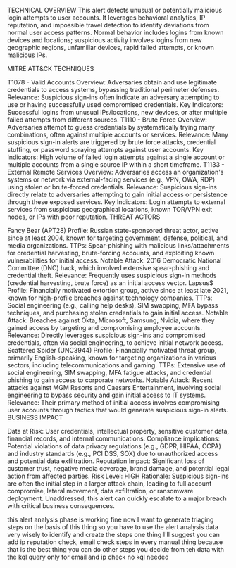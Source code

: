 TECHNICAL OVERVIEW This alert detects unusual or potentially malicious login attempts to user accounts. It leverages behavioral analytics, IP reputation, and impossible travel detection to identify deviations from normal user access patterns. Normal behavior includes logins from known devices and locations; suspicious activity involves logins from new geographic regions, unfamiliar devices, rapid failed attempts, or known malicious IPs.

MITRE ATT&CK TECHNIQUES

T1078 - Valid Accounts
Overview: Adversaries obtain and use legitimate credentials to access systems, bypassing traditional perimeter defenses.
Relevance: Suspicious sign-ins often indicate an adversary attempting to use or having successfully used compromised credentials.
Key Indicators: Successful logins from unusual IPs/locations, new devices, or after multiple failed attempts from different sources.
T1110 - Brute Force
Overview: Adversaries attempt to guess credentials by systematically trying many combinations, often against multiple accounts or services.
Relevance: Many suspicious sign-in alerts are triggered by brute force attacks, credential stuffing, or password spraying attempts against user accounts.
Key Indicators: High volume of failed login attempts against a single account or multiple accounts from a single source IP within a short timeframe.
T1133 - External Remote Services
Overview: Adversaries access an organization's systems or network via external-facing services (e.g., VPN, OWA, RDP) using stolen or brute-forced credentials.
Relevance: Suspicious sign-ins directly relate to adversaries attempting to gain initial access or persistence through these exposed services.
Key Indicators: Login attempts to external services from suspicious geographical locations, known TOR/VPN exit nodes, or IPs with poor reputation.
THREAT ACTORS

Fancy Bear (APT28)
Profile: Russian state-sponsored threat actor, active since at least 2004, known for targeting government, defense, political, and media organizations.
TTPs: Spear-phishing with malicious links/attachments for credential harvesting, brute-forcing accounts, and exploiting known vulnerabilities for initial access.
Notable Attack: 2016 Democratic National Committee (DNC) hack, which involved extensive spear-phishing and credential theft.
Relevance: Frequently uses suspicious sign-in methods (credential harvesting, brute force) as an initial access vector.
Lapsus$
Profile: Financially motivated extortion group, active since at least late 2021, known for high-profile breaches against technology companies.
TTPs: Social engineering (e.g., calling help desks), SIM swapping, MFA bypass techniques, and purchasing stolen credentials to gain initial access.
Notable Attack: Breaches against Okta, Microsoft, Samsung, Nvidia, where they gained access by targeting and compromising employee accounts.
Relevance: Directly leverages suspicious sign-ins and compromised credentials, often via social engineering, to achieve initial network access.
Scattered Spider (UNC3944)
Profile: Financially motivated threat group, primarily English-speaking, known for targeting organizations in various sectors, including telecommunications and gaming.
TTPs: Extensive use of social engineering, SIM swapping, MFA fatigue attacks, and credential phishing to gain access to corporate networks.
Notable Attack: Recent attacks against MGM Resorts and Caesars Entertainment, involving social engineering to bypass security and gain initial access to IT systems.
Relevance: Their primary method of initial access involves compromising user accounts through tactics that would generate suspicious sign-in alerts.
BUSINESS IMPACT

Data at Risk: User credentials, intellectual property, sensitive customer data, financial records, and internal communications.
Compliance implications: Potential violations of data privacy regulations (e.g., GDPR, HIPAA, CCPA) and industry standards (e.g., PCI DSS, SOX) due to unauthorized access and potential data exfiltration.
Reputation Impact: Significant loss of customer trust, negative media coverage, brand damage, and potential legal action from affected parties.
Risk Level: HIGH
Rationale: Suspicious sign-ins are often the initial step in a larger attack chain, leading to full account compromise, lateral movement, data exfiltration, or ransomware deployment. Unaddressed, this alert can quickly escalate to a major breach with critical business consequences.


this alert analysis phase is working fine now I want to generate triaging steps on the basis of this thing so you have to use the alert analysis data very wisely to identify and create the steps one thing I'll suggest you can add ip reputation check, email check steps in every manual thing because that is the best thing you can do other steps you decide from teh data with the kql query only for email and ip check no kql needed 